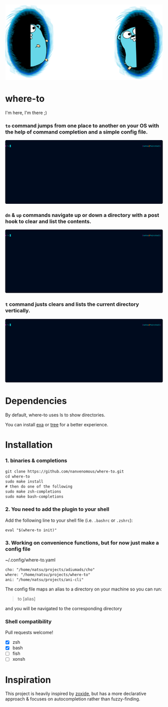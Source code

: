 ![gopher portal](./.rsrc/gopher.png)
# where-to

I'm here, I'm there ;)

### `to` command jumps from one place to another on your OS with the help of command completion and a simple config file.
![demo](./.rsrc/where-to.gif)

### `dn` & `up` commands navigate up or down a directory with a post hook to clear and list the contents.
![up and down](./.rsrc/up_and_down.gif)

### `t` command justs clears and lists the current directory vertically.
![new ls](./.rsrc/new_ls_t.gif)

# Dependencies

By default, where-to uses ls to show directories.

You can install [exa](https://github.com/ogham/exa) or [tree](https://gist.github.com/fscm/9eee2784f101f21515d66321180aef0f) for a better experience.

# Installation

### 1. binaries & completions
```
git clone https://github.com/nanvenomous/where-to.git
cd where-to
sudo make install
# then do one of the following
sudo make zsh-completions
sudo make bash-completions
```

### 2. You need to add the plugin to your shell

Add the following line to your shell file (i.e. `.bashrc` or `.zshrc`):
```
eval "$(where-to init)"
```

### 3. Working on convenience functions, but for now just make a config file

~/.config/where-to.yaml
```
cho: "/home/natsu/projects/adiumads/cho"
where: "/home/natsu/projects/where-to"
ani: "/home/natsu/projects/ani-cli"
```

The config file maps an alias to a directory on your machine so you can run:

> to [alias]

and you will be navigated to the corresponding directory

### Shell compatibility

Pull requests welcome!
- [x] zsh
- [x] bash
- [ ] fish
- [ ] xonsh

# Inspiration
This project is heavily inspired by [zoxide](https://github.com/ajeetdsouza/zoxide), but has a more declarative approach & focuses on autocompletion rather than fuzzy-finding.
